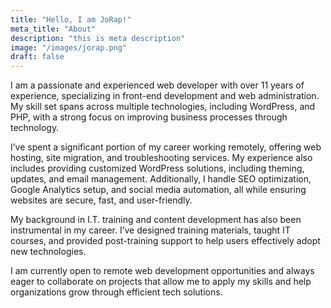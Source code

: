 ```yaml
---
title: "Hello, I am JoRap!"
meta_title: "About"
description: "this is meta description"
image: "/images/jorap.png"
draft: false
---
```


I am a passionate and experienced web developer with over 11 years of experience, specializing in front-end development and web administration. My skill set spans across multiple technologies, including WordPress, and PHP, with a strong focus on improving business processes through technology.

I’ve spent a significant portion of my career working remotely, offering web hosting, site migration, and troubleshooting services. My experience also includes providing customized WordPress solutions, including theming, updates, and email management. Additionally, I handle SEO optimization, Google Analytics setup, and social media automation, all while ensuring websites are secure, fast, and user-friendly.

My background in I.T. training and content development has also been instrumental in my career. I’ve designed training materials, taught IT courses, and provided post-training support to help users effectively adopt new technologies.

I am currently open to remote web development opportunities and always eager to collaborate on projects that allow me to apply my skills and help organizations grow through efficient tech solutions.